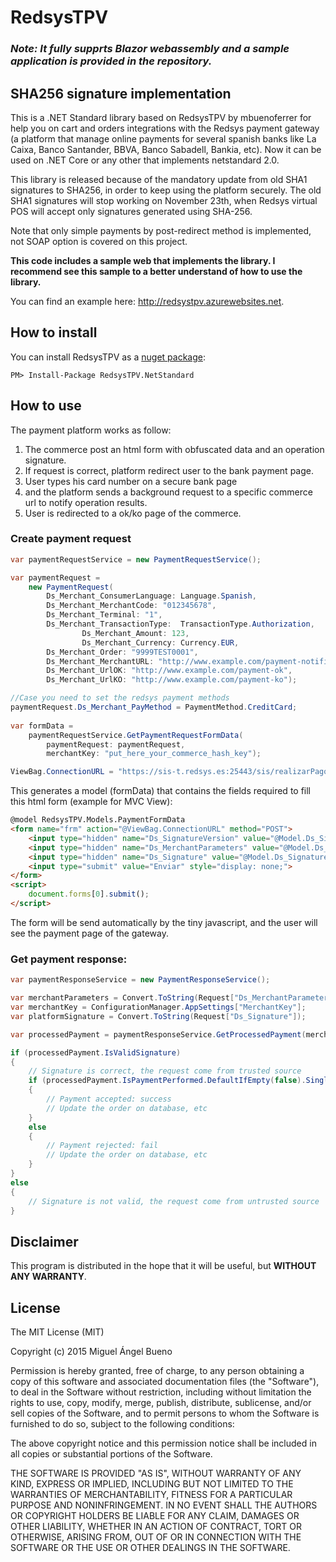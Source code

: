 ﻿# RedsysTPV 
 
### *Note: It fully supprts Blazor webassembly and a sample application is provided in the repository.*

## SHA256 signature implementation

This is a .NET Standard library based on RedsysTPV by mbuenoferrer for help you on cart and orders integrations with the Redsys payment gateway (a platform that manage online payments for several spanish banks like La Caixa, Banco Santander, BBVA, Banco Sabadell, Bankia, etc). Now it can be used on .NET Core or any other that implements netstandard 2.0.

This library is released because of the mandatory update from old SHA1 signatures to SHA256, in order to keep using the platform securely. The old SHA1 signatures will stop working on November 23th, when Redsys virtual POS will accept only signatures generated using SHA-256.

Note that only simple payments by post-redirect method is implemented, not SOAP option is covered on this project.

**This code includes a sample web that implements the library. I recommend see this sample to a better understand of how to use the library.**

You can find an example here: http://redsystpv.azurewebsites.net.

## How to install

You can install RedsysTPV as a [nuget package](https://www.nuget.org/packages/RedsysTPV.NetStandard): 

	PM> Install-Package RedsysTPV.NetStandard

## How to use

The payment platform works as follow:

1. The commerce post an html form with obfuscated data and an operation signature.
2. If request is correct, platform redirect user to the bank payment page.
3. User types his card number on a secure bank page
4. and the platform sends a background request to a specific commerce url to notify operation results.
5. User is redirected to a ok/ko page of the commerce.

### Create payment request

```csharp
var paymentRequestService = new PaymentRequestService();

var paymentRequest = 
	new PaymentRequest(
		Ds_Merchant_ConsumerLanguage: Language.Spanish,
		Ds_Merchant_MerchantCode: "012345678",	
		Ds_Merchant_Terminal: "1",	
		Ds_Merchant_TransactionType:  TransactionType.Authorization,
                Ds_Merchant_Amount: 123,
                Ds_Merchant_Currency: Currency.EUR,
		Ds_Merchant_Order: "9999TEST0001",
		Ds_Merchant_MerchantURL: "http://www.example.com/payment-notifications"),
		Ds_Merchant_UrlOK: "http://www.example.com/payment-ok",
		Ds_Merchant_UrlKO: "http://www.example.com/payment-ko");

//Case you need to set the redsys payment methods
paymentRequest.Ds_Merchant_PayMethod = PaymentMethod.CreditCard;
 
var formData = 
	paymentRequestService.GetPaymentRequestFormData(
		paymentRequest: paymentRequest,
		merchantKey: "put_here_your_commerce_hash_key");

ViewBag.ConnectionURL = "https://sis-t.redsys.es:25443/sis/realizarPago"; // for production environment, replace with https://sis.redsys.es/sis/realizarPago
```

This generates a model (formData) that contains the fields required to fill this html form (example for MVC View):

```HTML
@model RedsysTPV.Models.PaymentFormData
<form name="frm" action="@ViewBag.ConnectionURL" method="POST">
	<input type="hidden" name="Ds_SignatureVersion" value="@Model.Ds_SignatureVersion" />
	<input type="hidden" name="Ds_MerchantParameters" value="@Model.Ds_MerchantParameters" />
	<input type="hidden" name="Ds_Signature" value="@Model.Ds_Signature" />
	<input type="submit" value="Enviar" style="display: none;">
</form>
<script>
	document.forms[0].submit();
</script>
```

The form will be send automatically by the tiny javascript, and the user will see the payment page of the gateway.

### Get payment response:

```csharp
var paymentResponseService = new PaymentResponseService();

var merchantParameters = Convert.ToString(Request["Ds_MerchantParameters"]);
var merchantKey = ConfigurationManager.AppSettings["MerchantKey"];
var platformSignature = Convert.ToString(Request["Ds_Signature"]);

var processedPayment = paymentResponseService.GetProcessedPayment(merchantParameters, merchantKey, platformSignature);

if (processedPayment.IsValidSignature)
{
	// Signature is correct, the request come from trusted source
	if (processedPayment.IsPaymentPerformed.DefaultIfEmpty(false).Single())
	{
		// Payment accepted: success
		// Update the order on database, etc
	}
	else
	{
		// Payment rejected: fail
		// Update the order on database, etc
	}
}
else
{
	// Signature is not valid, the request come from untrusted source
}
```

## Disclaimer

This program is distributed in the hope that it will be useful, but **WITHOUT ANY WARRANTY**.

## License

The MIT License (MIT)

Copyright (c) 2015 Miguel Ángel Bueno

Permission is hereby granted, free of charge, to any person obtaining a copy
of this software and associated documentation files (the "Software"), to deal
in the Software without restriction, including without limitation the rights
to use, copy, modify, merge, publish, distribute, sublicense, and/or sell
copies of the Software, and to permit persons to whom the Software is
furnished to do so, subject to the following conditions:

The above copyright notice and this permission notice shall be included in all
copies or substantial portions of the Software.

THE SOFTWARE IS PROVIDED "AS IS", WITHOUT WARRANTY OF ANY KIND, EXPRESS OR
IMPLIED, INCLUDING BUT NOT LIMITED TO THE WARRANTIES OF MERCHANTABILITY,
FITNESS FOR A PARTICULAR PURPOSE AND NONINFRINGEMENT. IN NO EVENT SHALL THE
AUTHORS OR COPYRIGHT HOLDERS BE LIABLE FOR ANY CLAIM, DAMAGES OR OTHER
LIABILITY, WHETHER IN AN ACTION OF CONTRACT, TORT OR OTHERWISE, ARISING FROM,
OUT OF OR IN CONNECTION WITH THE SOFTWARE OR THE USE OR OTHER DEALINGS IN THE
SOFTWARE.

